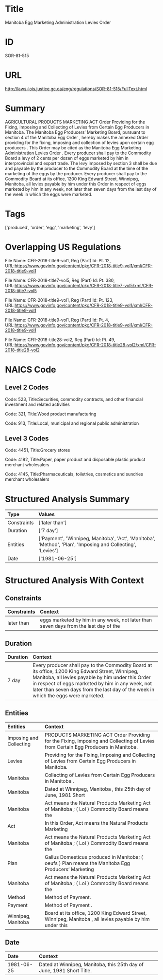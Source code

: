 # Title
Manitoba Egg Marketing Administration Levies Order


# ID
SOR-81-515

# URL
http://laws-lois.justice.gc.ca/eng/regulations/SOR-81-515/FullText.html


# Summary
AGRICULTURAL PRODUCTS MARKETING ACT Order Providing for the Fixing, Imposing and Collecting of Levies from Certain Egg Producers in Manitoba.
The Manitoba Egg Producers’ Marketing Board, pursuant to section 4 of the  Manitoba Egg Order , hereby makes the annexed  Order providing for the fixing, imposing and collection of levies upon certain egg producers .
This Order may be cited as the  Manitoba Egg Marketing Administration Levies Order .
Every producer shall pay to the Commodity Board a levy of 2 cents per dozen of eggs marketed by him in interprovincial and export trade.
The levy imposed by section 3 shall be due and payable by the producer to the Commodity Board at the time of the marketing of the eggs by the producer.
Every producer shall pay to the Commodity Board at its office, 1200 King Edward Street, Winnipeg, Manitoba, all levies payable by him under this Order in respect of eggs marketed by him in any week, not later than seven days from the last day of the week in which the eggs were marketed.


# Tags
['produced', 'order', 'egg', 'marketing', 'levy']


# Overlapping US Regulations
File Name: CFR-2018-title9-vol1, Reg (Part) Id: Pt. 12, URL:https://www.govinfo.gov/content/pkg/CFR-2018-title9-vol1/xml/CFR-2018-title9-vol1

File Name: CFR-2018-title7-vol5, Reg (Part) Id: Pt. 380, URL:https://www.govinfo.gov/content/pkg/CFR-2018-title7-vol5/xml/CFR-2018-title7-vol5

File Name: CFR-2018-title9-vol1, Reg (Part) Id: Pt. 123, URL:https://www.govinfo.gov/content/pkg/CFR-2018-title9-vol1/xml/CFR-2018-title9-vol1

File Name: CFR-2018-title9-vol1, Reg (Part) Id: Pt. 4, URL:https://www.govinfo.gov/content/pkg/CFR-2018-title9-vol1/xml/CFR-2018-title9-vol1

File Name: CFR-2018-title28-vol2, Reg (Part) Id: Pt. 49, URL:https://www.govinfo.gov/content/pkg/CFR-2018-title28-vol2/xml/CFR-2018-title28-vol2




# NAICS Code
## Level 2 Codes
Code: 523, Title:Securities, commodity contracts, and other financial investment and related activities

Code: 321, Title:Wood product manufacturing

Code: 913, Title:Local, municipal and regional public administration




## Level 3 Codes
Code: 4451, Title:Grocery stores

Code: 4182, Title:Paper, paper product and disposable plastic product merchant wholesalers

Code: 4145, Title:Pharmaceuticals, toiletries, cosmetics and sundries merchant wholesalers







# Structured Analysis Summary
| Type        | Values                                                                                                      |
|:------------|:------------------------------------------------------------------------------------------------------------|
| Constraints | ['later than']                                                                                              |
| Duration    | ['7 day']                                                                                                   |
| Entities    | ['Payment', 'Winnipeg, Manitoba', 'Act', 'Manitoba', 'Method', 'Plan', 'Imposing and Collecting', 'Levies'] |
| Date        | ['1981-06-25']                                                                                              |


# Structured Analysis With Context
 


## Constraints
| Constraints   | Context                                                                              |
|:--------------|:-------------------------------------------------------------------------------------|
| later than    | eggs marketed by him in any week, not later than seven days from the last day of the |


## Duration
| Duration   | Context                                                                                                                                                                                                                                                                                         |
|:-----------|:------------------------------------------------------------------------------------------------------------------------------------------------------------------------------------------------------------------------------------------------------------------------------------------------|
| 7 day      | Every producer shall pay to the Commodity Board at its office, 1200 King Edward Street, Winnipeg, Manitoba, all levies payable by him under this Order in respect of eggs marketed by him in any week, not later than seven days from the last day of the week in which the eggs were marketed. |


## Entities
| Entities                | Context                                                                                                                           |
|:------------------------|:----------------------------------------------------------------------------------------------------------------------------------|
| Imposing and Collecting | PRODUCTS MARKETING ACT Order Providing for the Fixing, Imposing and Collecting  of Levies from Certain Egg Producers in Manitoba. |
| Levies                  | Providing for the Fixing, Imposing and Collecting of Levies  from Certain Egg Producers in Manitoba.                              |
| Manitoba                | Collecting of Levies from Certain Egg Producers in Manitoba .                                                                     |
| Manitoba                | Dated at Winnipeg,  Manitoba , this 25th day of June, 1981 Short                                                                  |
| Manitoba                | Act means the Natural Products Marketing Act of Manitoba ; ( Loi ) Commodity Board  means the                                     |
| Act                     | In this Order,  Act   means the  Natural Products Marketing                                                                       |
| Manitoba                | Act means the Natural Products Marketing Act of Manitoba ; ( Loi ) Commodity Board  means the                                     |
| Plan                    | Gallus Domesticus produced in Manitoba; ( oeufs ) Plan   means the Manitoba Egg Producers’ Marketing                              |
| Manitoba                | Act means the Natural Products Marketing Act of Manitoba ; ( Loi ) Commodity Board  means the                                     |
| Method                  | Method  of Payment.                                                                                                               |
| Payment                 | Method of  Payment .                                                                                                              |
| Winnipeg, Manitoba      | Board at its office, 1200 King Edward Street, Winnipeg, Manitoba , all levies payable by him under this                           |


## Date
| Date       | Context                                                               |
|:-----------|:----------------------------------------------------------------------|
| 1981-06-25 | Dated at Winnipeg, Manitoba, this 25th day of June, 1981 Short Title. |


